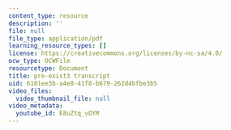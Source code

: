 ```yaml
---
content_type: resource
description: ''
file: null
file_type: application/pdf
learning_resource_types: []
license: https://creativecommons.org/licenses/by-nc-sa/4.0/
ocw_type: OCWFile
resourcetype: Document
title: pre-exist3 transcript
uid: 6101ee3b-a4e8-41f8-b679-262d4bfbe3b5
video_files:
  video_thumbnail_file: null
video_metadata:
  youtube_id: E8uZtq_vOYM
---
```


